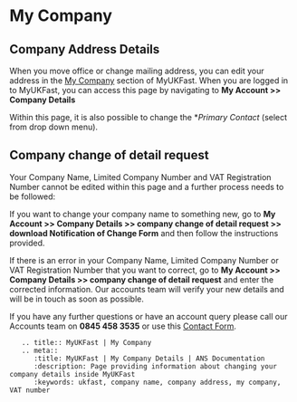 # My Company

## Company Address Details
When you move office or change mailing address, you can edit your address in the [My Company](https://portal.ans.co.uk/account/view-edit.php) section of MyUKFast. When you are logged in to MyUKFast, you can access this page by navigating to **My Account >> Company Details**

Within this page, it is also possible to change the **Primary Contact* (select from drop down menu).

## Company change of detail request

Your Company Name, Limited Company Number and VAT Registration Number cannot be edited within this page and a further process needs to be followed:

If you want to change your company name to something new, go to **My Account >> Company Details >> company change of detail request >> download Notification of Change Form** and then follow the instructions provided.

If there is an error in your Company Name, Limited Company Number or VAT Registration Number that you want to correct, go to **My Account >> Company Details >> company change of detail request** and enter the corrected information. Our accounts team will verify your new details and will be in touch as soon as possible.

If you have any further questions or have an account query please call our Accounts team on **0845 458 3535** or use this [Contact Form](https://portal.ans.co.uk/billing/invoice-queries).

```eval_rst
   .. title:: MyUKFast | My Company
   .. meta::
      :title: MyUKFast | My Company Details | ANS Documentation
      :description: Page providing information about changing your company details inside MyUKFast
      :keywords: ukfast, company name, company address, my company, VAT number
```

